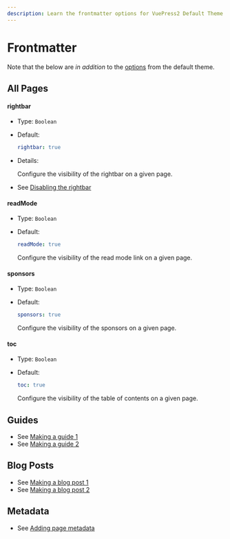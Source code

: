 ```yaml
---
description: Learn the frontmatter options for VuePress2 Default Theme Plus.
---
```


# Frontmatter

Note that the below are _in addition_ to the [options](https://v2.vuepress.vuejs.org/reference/default-theme/frontmatter.html#all-pages) from the default theme.

## All Pages

#### rightbar

* Type: `Boolean`

* Default:

  ```yaml
  rightbar: true
  ```

* Details:

  Configure the visibility of the rightbar on a given page.

* See [Disabling the rightbar](./disabling-rightbar.html)


#### readMode

* Type: `Boolean`

* Default:

  ```yaml
  readMode: true
  ```

  Configure the visibility of the read mode link on a given page.

#### sponsors

* Type: `Boolean`

* Default:

  ```yaml
  sponsors: true
  ```

  Configure the visibility of the sponsors on a given page.

#### toc

* Type: `Boolean`

* Default:

  ```yaml
  toc: true
  ```

  Configure the visibility of the table of contents on a given page.

## Guides

* See [Making a guide 1](./making-a-guide.html)
* See [Making a guide 2](./making-a-guide-2.html)


## Blog Posts

* See [Making a blog post 1](./making-a-blog-post.html)
* See [Making a blog post 2](./making-a-blog-post-2.html)

## Metadata

* See [Adding page metadata](./adding-page-metadata.html)
